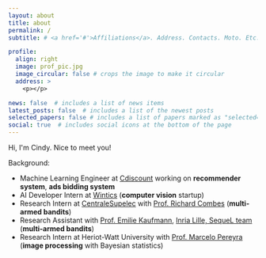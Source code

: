 ```yaml
---
layout: about
title: about
permalink: /
subtitle: # <a href='#'>Affiliations</a>. Address. Contacts. Moto. Etc.

profile:
  align: right
  image: prof_pic.jpg
  image_circular: false # crops the image to make it circular
  address: >
    <p></p>

news: false  # includes a list of news items
latest_posts: false  # includes a list of the newest posts
selected_papers: false # includes a list of papers marked as "selected={true}"
social: true  # includes social icons at the bottom of the page
---
```

Hi, I'm Cindy. Nice to meet you!


Background:
- Machine Learning Engineer at [Cdiscount](https://www.cdiscount.com) working on **recommender system**, **ads bidding system**
- AI Developer Intern at [Wintics](https://wintics.com/en/) (**computer vision** startup)
- Research Intern at [CentraleSupelec](https://www.centralesupelec.fr/) with [Prof. Richard Combes](https://scholar.google.fr/citations?user=ojq6NbAAAAAJ&hl) (**multi-armed bandits**)
- Research Assistant with [Prof. Emilie Kaufmann](https://emiliekaufmann.github.io/index.html), [Inria Lille, SequeL team](https://team.inria.fr/sequel/) (**multi-armed bandits**)
- Research Intern at Heriot-Watt University with [Prof. Marcelo Pereyra](https://www.macs.hw.ac.uk/~mp71/about.html) (**image processing** with Bayesian statistics)
